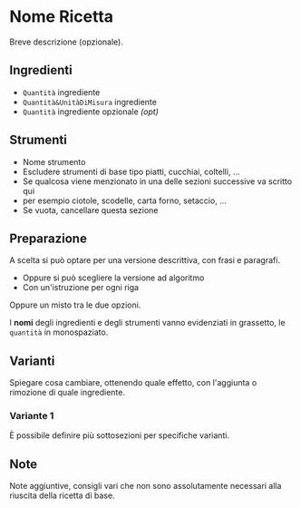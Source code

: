 # Nome Ricetta

Breve descrizione (opzionale).

## Ingredienti

- `Quantità` ingrediente
- `Quantità&UnitàDiMisura` ingrediente
- `Quantità` ingrediente opzionale _(opt)_

## Strumenti

- Nome strumento
- Escludere strumenti di base tipo piatti, cucchiai, coltelli, ...
- Se qualcosa viene menzionato in una delle sezioni successive va scritto qui
- per esempio ciotole, scodelle, carta forno, setaccio, ...
- Se vuota, cancellare questa sezione

## Preparazione

A scelta si può optare per una versione descrittiva, con frasi e paragrafi.

- Oppure si può scegliere la versione ad algoritmo
- Con un'istruzione per ogni riga

Oppure un misto tra le due opzioni.

I **nomi** degli ingredienti e degli strumenti vanno evidenziati in grassetto, le `quantità` in monospaziato.

## Varianti

Spiegare cosa cambiare, ottenendo quale effetto, con l'aggiunta o rimozione di quale ingrediente.

### Variante 1

È possibile definire più sottosezioni per specifiche varianti.

## Note

Note aggiuntive, consigli vari che non sono assolutamente necessari alla riuscita della ricetta di base.
